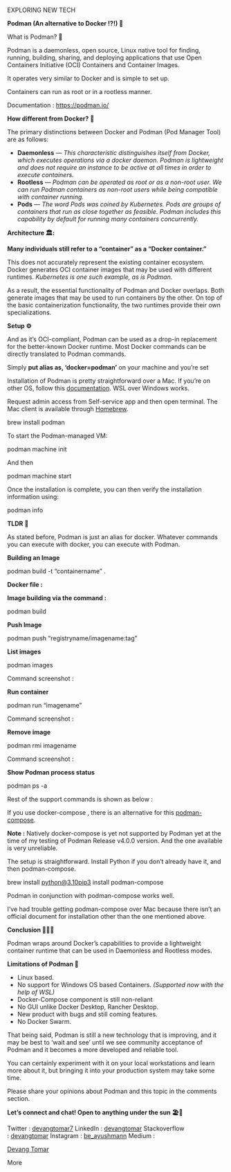 ﻿EXPLORING NEW TECH

**Podman (An alternative to Docker !?!) 🦭**

What is Podman? 🤔

Podman is a daemonless, open source, Linux native tool for finding, running, building, sharing, and deploying applications that use Open Containers Initiative (OCI) Containers and Container Images.

It operates very similar to Docker and is simple to set up.

Containers can run as root or in a rootless manner.

Documentation : <https://podman.io/>

**How different from Docker? 🐳**

The primary distinctions between Docker and Podman (Pod Manager Tool) are as follows:

- **Daemonless** — *This characteristic distinguishes itself from Docker, which executes operations via a docker daemon. Podman is lightweight and does not require an instance to be active at all times in order to execute containers.*
- **Rootless** — *Podman can be operated as root or as a non-root user. We can run Podman containers as non-root users while being compatible with container running.*
- **Pods** — *The word Pods was coined by Kubernetes. Pods are groups of containers that run as close together as feasible. Podman includes this capability by default for running many containers concurrently.*

**Architecture 🏛️:**

**Many individuals still refer to a “container” as a “Docker container.”**

This does not accurately represent the existing container ecosystem. Docker generates OCI container images that may be used with different runtimes. *Kubernetes is one such example, as is Podman.*

As a result, the essential functionality of Podman and Docker overlaps. Both generate images that may be used to run containers by the other. On top of the basic containerization functionality, the two runtimes provide their own specializations.

**Setup ⚙️**

And as it’s OCI-compliant, Podman can be used as a drop-in replacement for the better-known Docker runtime. Most Docker commands can be directly translated to Podman commands.

Simply **put alias as, ‘docker=podman’** on your machine and you’re set

Installation of Podman is pretty straightforward over a Mac. If you’re on other OS, follow this [documentation](https://podman.io/getting-started/installation). WSL over Windows works.

Request admin access from Self-service app and then open terminal. The Mac client is available through [Homebrew](https://brew.sh/).

brew install podman

To start the Podman-managed VM:

podman machine init

And then

podman machine start

Once the installation is complete, you can then verify the installation information using:

podman info

**TLDR 📌**

As stated before, Podman is just an alias for docker. Whatever commands you can execute with docker, you can execute with Podman.

**Building an Image**

podman build -t “containername” .

**Docker file :**

**Image building via the command :**

podman build

**Push Image**

podman push “registryname/imagename:tag”

**List images**

podman images

Command screenshot :

**Run container**

podman run “imagename”

Command screenshot :

**Remove image**

podman rmi imagename

Command screenshot :

**Show Podman process status**

podman ps -a

Rest of the support commands is shown as below :

If you use docker-compose , there is an alternative for this [podman-compose](https://github.com/containers/podman-compose).

**Note :** Natively docker-compose is yet not supported by Podman yet at the time of my testing of Podman Release v4.0.0 version. And the one available is very unreliable.

The setup is straightforward. Install Python if you don’t already have it, and then podman-compose.

brew install python@3.10pip3 install podman-compose

Podman in conjunction with podman-compose works well.

I’ve had trouble getting podman-compose over Mac because there isn’t an official document for installation other than the one mentioned above.

**Conclusion 💁🏻‍♂️**

Podman wraps around Docker’s capabilities to provide a lightweight container runtime that can be used in Daemonless and Rootless modes.

**Limitations of Podman 🥲**

- Linux based.
- No support for Windows OS based Containers. *(Supported now with the help of WSL)*
- Docker-Compose component is still non-reliant
- No GUI unlike Docker Desktop, Rancher Desktop.
- New product with bugs and still coming features.
- No Docker Swarm.

That being said, Podman is still a new technology that is improving, and it may be best to ‘wait and see’ until we see community acceptance of Podman and it becomes a more developed and reliable tool.

You can certainly experiment with it on your local workstations and learn more about it, but bringing it into your production system may take some time.

Please share your opinions about Podman and this topic in the comments section.

**Let’s connect and chat! Open to anything under the sun 🏖️🍹**

Twitter : [devangtomar7](https://twitter.com/devangtomar7)
LinkedIn : [devangtomar](https://www.linkedin.com/in/devangtomar)
Stackoverflow : [devangtomar](https://stackoverflow.com/users/8198097/devangtomar)
Instagram : [be_ayushmann](https://instagram.com/be_ayushmann)
Medium :

[Devang Tomar](https://medium.com/u/8f5e1c86129d?source=post_page-----e42119a306ca--------------------------------)

More



